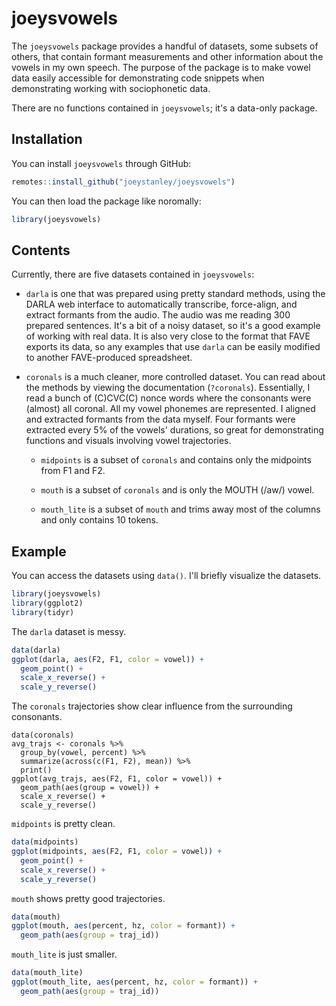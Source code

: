 
# joeysvowels

<!-- badges: start -->
<!-- badges: end -->

The `joeysvowels` package provides a handful of datasets, some subsets of others, 
that contain formant measurements and other information about the vowels in my 
own speech. The purpose of the package is to make vowel data easily accessible
for demonstrating code snippets when demonstrating working with sociophonetic 
data. 

There are no functions contained in `joeysvowels`; it's a data-only package.

## Installation

You can install `joeysvowels` through GitHub:

``` r
remotes::install_github("joeystanley/joeysvowels")
```

You can then load the package like noromally:

```r
library(joeysvowels)
```

## Contents

Currently, there are five datasets contained in `joeysvowels`:

* `darla` is one that was prepared using pretty standard methods, using the 
DARLA web interface to automatically transcribe, force-align, and extract
formants from the audio. The audio was me reading 300 prepared sentences. 
It's a bit of a noisy dataset, so it's a good example 
of working with real data. It is also very close to the format that FAVE exports
its data, so any examples that use `darla` can be easily modified to another 
FAVE-produced spreadsheet. 

* `coronals` is a much cleaner, more controlled dataset. You can read about the 
methods by viewing the documentation (`?coronals`). Essentially, I read a bunch
of (C)CVC(C) nonce words where the consonants were (almost) all coronal. All
my vowel phonemes are represented. I aligned and extracted formants from the
data myself. Four formants were extracted every 5% of the vowels' durations, so
great for demonstrating functions and visuals involving vowel trajectories. 

  - `midpoints` is a subset of `coronals` and contains only the midpoints from 
  F1 and F2.
  
  - `mouth` is a subset of `coronals` and is only the MOUTH (/aw/) vowel.
  
  - `mouth_lite` is a subset of `mouth` and trims away most of the columns and 
  only contains 10 tokens. 

## Example

You can access the datasets using `data()`. I'll briefly visualize the datasets.

``` r
library(joeysvowels)
library(ggplot2)
library(tidyr)
```

The `darla` dataset is messy.

```r
data(darla)
ggplot(darla, aes(F2, F1, color = vowel)) + 
  geom_point() + 
  scale_x_reverse() + 
  scale_y_reverse()
```

The `coronals` trajectories show clear influence from the surrounding consonants.

```
data(coronals)
avg_trajs <- coronals %>%
  group_by(vowel, percent) %>%
  summarize(across(c(F1, F2), mean)) %>%
  print()
ggplot(avg_trajs, aes(F2, F1, color = vowel)) + 
  geom_path(aes(group = vowel)) + 
  scale_x_reverse() + 
  scale_y_reverse()
```

`midpoints` is pretty clean.

```r
data(midpoints)
ggplot(midpoints, aes(F2, F1, color = vowel)) + 
  geom_point() + 
  scale_x_reverse() + 
  scale_y_reverse()
```

`mouth` shows pretty good trajectories.

```r
data(mouth)
ggplot(mouth, aes(percent, hz, color = formant)) + 
  geom_path(aes(group = traj_id))
```

`mouth_lite` is just smaller.


```r
data(mouth_lite)
ggplot(mouth_lite, aes(percent, hz, color = formant)) + 
  geom_path(aes(group = traj_id))
```


